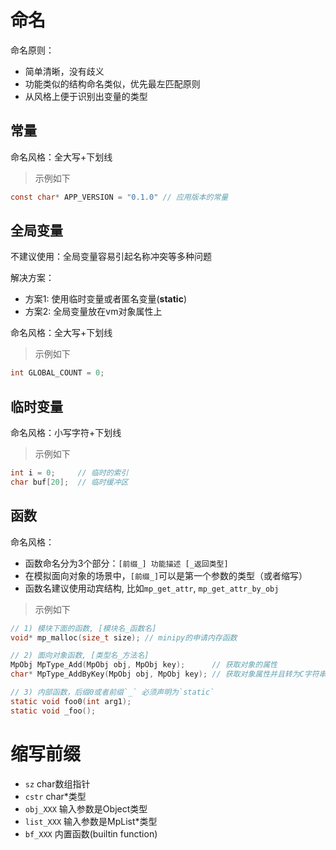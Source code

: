 # 命名

命名原则：
- 简单清晰，没有歧义
- 功能类似的结构命名类似，优先最左匹配原则
- 从风格上便于识别出变量的类型

## 常量

命名风格：全大写+下划线

> 示例如下

```c
const char* APP_VERSION = "0.1.0" // 应用版本的常量 
```

## 全局变量

不建议使用：全局变量容易引起名称冲突等多种问题

解决方案：
- 方案1: 使用临时变量或者匿名变量(**static**)
- 方案2: 全局变量放在vm对象属性上

命名风格：全大写+下划线

> 示例如下

```c
int GLOBAL_COUNT = 0; 
```

## 临时变量

命名风格：小写字符+下划线

> 示例如下

```c
int i = 0;     // 临时的索引
char buf[20];  // 临时缓冲区
```

## 函数

命名风格：

- 函数命名分为3个部分：`[前缀_] 功能描述 [_返回类型]`
- 在模拟面向对象的场景中，`[前缀_]`可以是第一个参数的类型（或者缩写）
- 函数名建议使用动宾结构, 比如`mp_get_attr`, `mp_get_attr_by_obj`


> 示例如下

```c
// 1) 模块下面的函数, [模块名_函数名]
void* mp_malloc(size_t size); // minipy的申请内存函数 

// 2) 面向对象函数, [类型名_方法名]
MpObj MpType_Add(MpObj obj, MpObj key);      // 获取对象的属性
char* MpType_AddByKey(MpObj obj, MpObj key); // 获取对象属性并且转为C字符串

// 3) 内部函数，后缀0或者前缀`_` 必须声明为`static`
static void foo0(int arg1);
static void _foo();
```

# 缩写前缀

- `sz` char数组指针
- `cstr` char*类型
- `obj_XXX` 输入参数是Object类型
- `list_XXX` 输入参数是MpList*类型
- `bf_XXX` 内置函数(builtin function)
